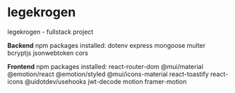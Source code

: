 # legekrogen

legekrogen - fullstack project

**Backend**
npm packages installed:
dotenv express mongoose multer bcryptjs jsonwebtoken cors

**Frontend**
npm packages installed:
react-router-dom
@mui/material @emotion/react @emotion/styled
@mui/icons-material
react-toastify
react-icons
@uidotdev/usehooks
jwt-decode
motion
framer-motion
